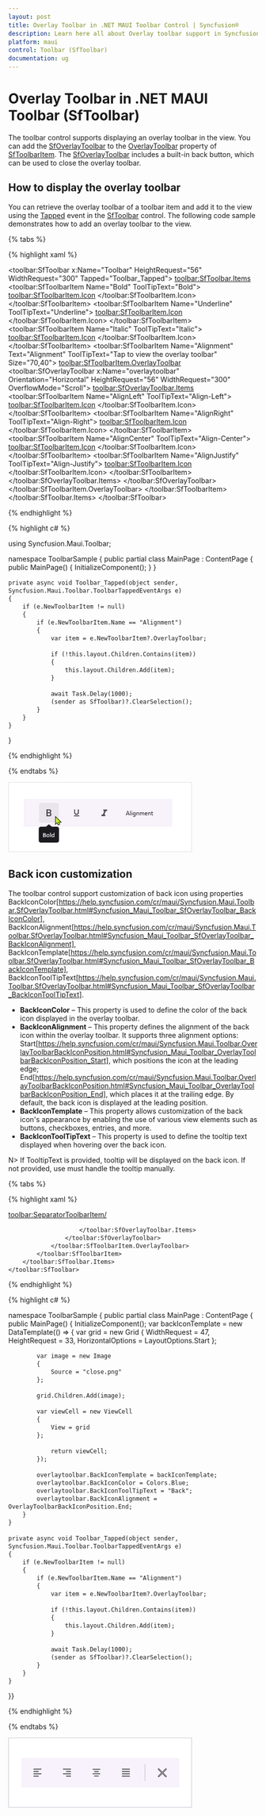 ```yaml
---
layout: post
title: Overlay Toolbar in .NET MAUI Toolbar Control | Syncfusion®
description: Learn here all about Overlay toolbar support in Syncfusion® .NET MAUI Toolbar (SfToolbar) control and more.
platform: maui
control: Toolbar (SfToolbar)
documentation: ug
---
```


# Overlay Toolbar in .NET MAUI Toolbar (SfToolbar)

The toolbar control supports displaying an overlay toolbar in the view. You can add the [SfOverlayToolbar](https://help.syncfusion.com/cr/maui/Syncfusion.Maui.Toolbar.SfOverlayToolbar.html) to the [OverlayToolbar](https://help.syncfusion.com/cr/maui/Syncfusion.Maui.Toolbar.SfToolbarItem.html#Syncfusion_Maui_Toolbar_SfToolbarItem_OverlayToolbar) property of [SfToolbarItem](https://help.syncfusion.com/cr/maui/Syncfusion.Maui.Toolbar.SfToolbarItem.html). The [SfOverlayToolbar](https://help.syncfusion.com/cr/maui/Syncfusion.Maui.Toolbar.SfOverlayToolbar.html) includes a built-in back button, which can be used to close the overlay toolbar.

## How to display the overlay toolbar

You can retrieve the overlay toolbar of a toolbar item and add it to the view using the [Tapped](https://help.syncfusion.com/cr/maui/Syncfusion.Maui.Toolbar.ToolbarTappedEventArgs.html) event in the [SfToolbar](https://help.syncfusion.com/cr/maui/Syncfusion.Maui.Toolbar.SfToolbar.html) control. The following code sample demonstrates how to add an overlay toolbar to the view.

{% tabs %}

{% highlight xaml %}

<?xml version="1.0" encoding="utf-8" ?>
<ContentPage xmlns="http://schemas.microsoft.com/dotnet/2021/maui"
             xmlns:x="http://schemas.microsoft.com/winfx/2009/xaml"
             xmlns:local="clr-namespace:ToolbarSample"
             xmlns:toolbar="clr-namespace:Syncfusion.Maui.Toolbar;assembly=Syncfusion.Maui.Toolbar"
             x:Class="ToolbarSample.MainPage">
    <Grid x:Name="layout">
        <toolbar:SfToolbar x:Name="Toolbar" 
                                HeightRequest="56" 
                                WidthRequest="300"
                                Tapped="Toolbar_Tapped">
            <toolbar:SfToolbar.Items>
                <toolbar:SfToolbarItem Name="Bold"
                            ToolTipText="Bold">
                    <toolbar:SfToolbarItem.Icon>
                    <FontImageSource Glyph="&#xE770;"
                                            FontFamily="MauiMaterialAssets" />
                    </toolbar:SfToolbarItem.Icon>
                </toolbar:SfToolbarItem>
                <toolbar:SfToolbarItem Name="Underline"
                            ToolTipText="Underline">
                    <toolbar:SfToolbarItem.Icon>
                    <FontImageSource Glyph="&#xE762;"
                                            FontFamily="MauiMaterialAssets" />
                    </toolbar:SfToolbarItem.Icon>
                </toolbar:SfToolbarItem>
                <toolbar:SfToolbarItem Name="Italic"
                            ToolTipText="Italic">
                    <toolbar:SfToolbarItem.Icon>
                    <FontImageSource Glyph="&#xE771;"
                                            FontFamily="MauiMaterialAssets" />
                    </toolbar:SfToolbarItem.Icon>
                </toolbar:SfToolbarItem>
                <toolbar:SfToolbarItem Name="Alignment"
                                    Text="Alignment"
                                    ToolTipText="Tap to view the overlay toolbar"
                                    Size="70,40">
                <toolbar:SfToolbarItem.OverlayToolbar>
                    <toolbar:SfOverlayToolbar x:Name="overlaytoolbar"
                                                    Orientation="Horizontal"
                                                    HeightRequest="56"
                                                    WidthRequest="300"
                                                    OverflowMode="Scroll">
                        <toolbar:SfOverlayToolbar.Items>
                            <toolbar:SfToolbarItem Name="AlignLeft"
                                                ToolTipText="Align-Left">
                                <toolbar:SfToolbarItem.Icon>
                                <FontImageSource Glyph="&#xE751;"
                                                        FontFamily="MauiMaterialAssets" />
                                </toolbar:SfToolbarItem.Icon>
                            </toolbar:SfToolbarItem>
                            <toolbar:SfToolbarItem Name="AlignRight"
                                                ToolTipText="Align-Right">
                                <toolbar:SfToolbarItem.Icon>
                                <FontImageSource Glyph="&#xE753;"
                                            FontFamily="MauiMaterialAssets" />
                                </toolbar:SfToolbarItem.Icon>
                            </toolbar:SfToolbarItem>
                            <toolbar:SfToolbarItem Name="AlignCenter"
                                                ToolTipText="Align-Center">
                                <toolbar:SfToolbarItem.Icon>
                                <FontImageSource Glyph="&#xE752;"
                                            FontFamily="MauiMaterialAssets" />
                                </toolbar:SfToolbarItem.Icon>
                            </toolbar:SfToolbarItem>
                            <toolbar:SfToolbarItem Name="AlignJustify"
                                                ToolTipText="Align-Justify">
                                <toolbar:SfToolbarItem.Icon>
                                <FontImageSource Glyph="&#xE74F;"
                                            FontFamily="MauiMaterialAssets" />
                                </toolbar:SfToolbarItem.Icon>
                            </toolbar:SfToolbarItem>
                        </toolbar:SfOverlayToolbar.Items>
                    </toolbar:SfOverlayToolbar>
                </toolbar:SfToolbarItem.OverlayToolbar>
                </toolbar:SfToolbarItem>
            </toolbar:SfToolbar.Items>
        </toolbar:SfToolbar>
    </Grid>
</ContentPage>

{% endhighlight %}

{% highlight c# %}

using Syncfusion.Maui.Toolbar;

namespace ToolbarSample
{
    public partial class MainPage : ContentPage
    {
        public MainPage()
        {
            InitializeComponent();
        }
    }

    private async void Toolbar_Tapped(object sender, Syncfusion.Maui.Toolbar.ToolbarTappedEventArgs e)
    {
        if (e.NewToolbarItem != null)
        {
            if (e.NewToolbarItem.Name == "Alignment")
            {
                var item = e.NewToolbarItem?.OverlayToolbar;
    
                if (!this.layout.Children.Contains(item))
                {
                    this.layout.Children.Add(item);
                }
    
                await Task.Delay(1000);
                (sender as SfToolbar)?.ClearSelection();
            }
        }
    }
}

{% endhighlight %}

{% endtabs %}

![overlay-toolbar](images/overlay-toolbar.gif)

## Back icon customization
The toolbar control support customization of back icon using properties BackIconColor[https://help.syncfusion.com/cr/maui/Syncfusion.Maui.Toolbar.SfOverlayToolbar.html#Syncfusion_Maui_Toolbar_SfOverlayToolbar_BackIconColor], BackIconAlignment[https://help.syncfusion.com/cr/maui/Syncfusion.Maui.Toolbar.SfOverlayToolbar.html#Syncfusion_Maui_Toolbar_SfOverlayToolbar_BackIconAlignment], BackIconTemplate[https://help.syncfusion.com/cr/maui/Syncfusion.Maui.Toolbar.SfOverlayToolbar.html#Syncfusion_Maui_Toolbar_SfOverlayToolbar_BackIconTemplate], BackIconToolTipText[https://help.syncfusion.com/cr/maui/Syncfusion.Maui.Toolbar.SfOverlayToolbar.html#Syncfusion_Maui_Toolbar_SfOverlayToolbar_BackIconToolTipText].

*    **BackIconColor** – This property is used to define the color of the back icon displayed in the overlay toolbar.
*    **BackIconAlignment** – This property defines the alignment of the back icon within the overlay toolbar. It supports three alignment options: Start[https://help.syncfusion.com/cr/maui/Syncfusion.Maui.Toolbar.OverlayToolbarBackIconPosition.html#Syncfusion_Maui_Toolbar_OverlayToolbarBackIconPosition_Start], which positions the icon at the leading edge; End[https://help.syncfusion.com/cr/maui/Syncfusion.Maui.Toolbar.OverlayToolbarBackIconPosition.html#Syncfusion_Maui_Toolbar_OverlayToolbarBackIconPosition_End], which places it at the trailing edge. By default, the back icon is displayed at the leading position.
*    **BackIconTemplate** – This property allows customization of the back icon's appearance by enabling the use of various view elements such as buttons, checkboxes, entries, and more.
*    **BackIconToolTipText** – This property is used to define the tooltip text displayed when hovering over the back icon.

N> If TooltipText is provided, tooltip will be displayed on the back icon. If not provided, use must handle the tooltip manually.

{% tabs %}

{% highlight xaml %}

<Grid x:Name="layout">
    <toolbar:SfToolbar x:Name="Toolbar" 
                            HeightRequest="56" 
                            WidthRequest="300"
                            Tapped="Toolbar_Tapped">
        <toolbar:SfToolbar.Items>
            <toolbar:SfToolbarItem Name="Bold"
                        ToolTipText="Bold">
                <toolbar:SfToolbarItem.Icon>
                    <FontImageSource Glyph="&#xE770;"
                                        FontFamily="MauiMaterialAssets" />
                </toolbar:SfToolbarItem.Icon>
            </toolbar:SfToolbarItem>
            <toolbar:SfToolbarItem Name="Underline"
                        ToolTipText="Underline">
                <toolbar:SfToolbarItem.Icon>
                    <FontImageSource Glyph="&#xE762;"
                                        FontFamily="MauiMaterialAssets" />
                </toolbar:SfToolbarItem.Icon>
            </toolbar:SfToolbarItem>
            <toolbar:SfToolbarItem Name="Italic"
                        ToolTipText="Italic">
                <toolbar:SfToolbarItem.Icon>
                    <FontImageSource Glyph="&#xE771;"
                                        FontFamily="MauiMaterialAssets" />
                </toolbar:SfToolbarItem.Icon>
            </toolbar:SfToolbarItem>
            <toolbar:SfToolbarItem Name="Alignment"
                                Text="Alignment"
                                ToolTipText="Tap to view the overlay toolbar"
                                Size="70,40">
                <toolbar:SfToolbarItem.OverlayToolbar>
                    <toolbar:SfOverlayToolbar x:Name="overlaytoolbar"
                                                Orientation="Horizontal"
                                                HeightRequest="56"
                                                WidthRequest="300"
                                                OverflowMode="Scroll"
                                              BackIconAlignment="End"
                                              BackIconToolTipText="Back"
                                              BackIconColor="Red">
<toolbar:SfOverlayToolbar.BackIconTemplate>
                            <DataTemplate>
                                <ViewCell>
                                    <Grid WidthRequest="47" HeightRequest="33" HorizontalOptions="Start">
                                        <ImageButton Source="close.png" Clicked="ImageButton_Clicked" />
                                    </Grid>
                                </ViewCell>
                            </DataTemplate>
                        </toolbar:SfOverlayToolbar.BackIconTemplate>
                        <toolbar:SfOverlayToolbar.Items>
                            <toolbar:SfToolbarItem Name="AlignLeft"
                                            ToolTipText="Align-Left">
                                <toolbar:SfToolbarItem.Icon>
                                    <FontImageSource Glyph="&#xE751;"
                                                    FontFamily="MauiMaterialAssets" />
                                </toolbar:SfToolbarItem.Icon>
                            </toolbar:SfToolbarItem>
                            <toolbar:SfToolbarItem Name="AlignRight"
                                            ToolTipText="Align-Right">
                                <toolbar:SfToolbarItem.Icon>
                                    <FontImageSource Glyph="&#xE753;"
                                        FontFamily="MauiMaterialAssets" />
                                </toolbar:SfToolbarItem.Icon>
                            </toolbar:SfToolbarItem>
                            <toolbar:SfToolbarItem Name="AlignCenter"
                                            ToolTipText="Align-Center">
                                <toolbar:SfToolbarItem.Icon>
                                    <FontImageSource Glyph="&#xE752;"
                                        FontFamily="MauiMaterialAssets" />
                                </toolbar:SfToolbarItem.Icon>
                            </toolbar:SfToolbarItem>
                            <toolbar:SfToolbarItem Name="AlignJustify"
                                            ToolTipText="Align-Justify">
                                <toolbar:SfToolbarItem.Icon>
                                    <FontImageSource Glyph="&#xE74F;"
                                        FontFamily="MauiMaterialAssets" />
                                </toolbar:SfToolbarItem.Icon>
                            </toolbar:SfToolbarItem>
                            
<toolbar:SeparatorToolbarItem/>
   
                        </toolbar:SfOverlayToolbar.Items>
                    </toolbar:SfOverlayToolbar>
                </toolbar:SfToolbarItem.OverlayToolbar>
            </toolbar:SfToolbarItem>
        </toolbar:SfToolbar.Items>
    </toolbar:SfToolbar>
</Grid>

{% endhighlight %}

{% highlight c# %}

namespace ToolbarSample
{
    public partial class MainPage : ContentPage
    {
        public MainPage()
        {
            InitializeComponent();
            var backIconTemplate = new DataTemplate(() =>
            {
            var grid = new Grid
            {
                WidthRequest = 47,
                HeightRequest = 33,
                HorizontalOptions = LayoutOptions.Start
            };

            var image = new Image
            {
                Source = "close.png"
            };

            grid.Children.Add(image);

            var viewCell = new ViewCell
            {
                View = grid
            };

                return viewCell;
            });

            overlaytoolbar.BackIconTemplate = backIconTemplate;
            overlaytoolbar.BackIconColor = Colors.Blue;
            overlaytoolbar.BackIconToolTipText = "Back";
            overlaytoolbar.BackIconAlignment = OverlayToolbarBackIconPosition.End;
        }
    }

    private async void Toolbar_Tapped(object sender, Syncfusion.Maui.Toolbar.ToolbarTappedEventArgs e)
    {
        if (e.NewToolbarItem != null)
        {
            if (e.NewToolbarItem.Name == "Alignment")
            {
                var item = e.NewToolbarItem?.OverlayToolbar;
    
                if (!this.layout.Children.Contains(item))
                {
                    this.layout.Children.Add(item);
                }
    
                await Task.Delay(1000);
                (sender as SfToolbar)?.ClearSelection();
            }
        }
    }
}}

{% endhighlight %}

{% endtabs %}

![overlay-toolbar](images/backicon-customization.png)




